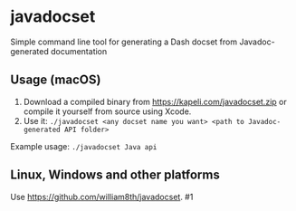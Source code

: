 javadocset
==========

Simple command line tool for generating a Dash docset from Javadoc-generated documentation

## Usage (macOS)

1. Download a compiled binary from https://kapeli.com/javadocset.zip or compile it yourself from source using Xcode.
2. Use it: ```./javadocset <any docset name you want> <path to Javadoc-generated API folder>```

Example usage: ```./javadocset Java api```

## Linux, Windows and other platforms

Use https://github.com/william8th/javadocset.
#1
